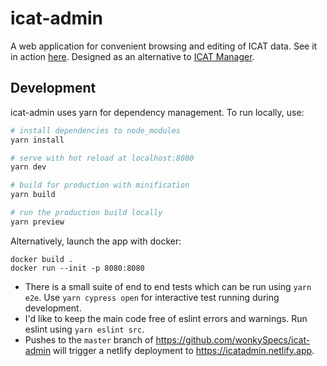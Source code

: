 # icat-admin

A web application for convenient browsing and editing of ICAT data. See it in action [here](https://icatadmin.netlify.app). Designed as an alternative to [ICAT Manager](https://github.com/icatproject/manager.icat-manager).

## Development

icat-admin uses yarn for dependency management. To run locally, use:

``` bash
# install dependencies to node_modules
yarn install

# serve with hot reload at localhost:8080
yarn dev

# build for production with minification
yarn build

# run the production build locally
yarn preview
```

Alternatively, launch the app with docker:

```
docker build .
docker run --init -p 8080:8080
```

 - There is a small suite of end to end tests which can be run using `yarn e2e`. Use `yarn cypress open` for interactive test running during development.
 - I'd like to keep the main code free of eslint errors and warnings. Run eslint using `yarn eslint src`.
 - Pushes to the `master` branch of https://github.com/wonkySpecs/icat-admin will trigger a netlify deployment to https://icatadmin.netlify.app.
 
